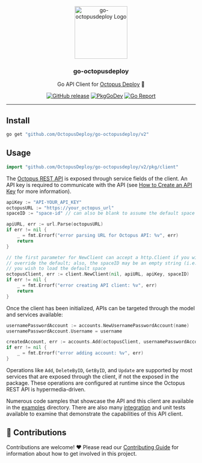 <div align="center">
  <img alt="go-octopusdeploy Logo" src="https://user-images.githubusercontent.com/71493/133961475-fd4d769f-dc32-4723-a9bd-5529c5b12faf.png" height="140" />
  <h3 align="center">go-octopusdeploy</h3>
  <p align="center">Go API Client for <a href="https://octopus.com/">Octopus Deploy</a> 🐙</p>
  <p align="center">
    <a href="https://github.com/OctopusDeploy/go-octopusdeploy/releases/latest"><img alt="GitHub release" src="https://img.shields.io/github/v/release/OctopusDeploy/go-octopusdeploy.svg?logo=github&style=flat-square"></a>
    <a href="https://pkg.go.dev/github.com/OctopusDeploy/go-octopusdeploy"><img alt="PkgGoDev" src="https://pkg.go.dev/badge/github.com/OctopusDeploy/go-octopusdeploy"></a>
    <a href="https://goreportcard.com/badge/github.com/OctopusDeploy/go-octopusdeploy"><img src="https://goreportcard.com/badge/github.com/OctopusDeploy/go-octopusdeploy" alt="Go Report"></a>
  </p>
</div>

---

## Install

```bash
go get "github.com/OctopusDeploy/go-octopusdeploy/v2"
```

## Usage

```go
import "github.com/OctopusDeploy/go-octopusdeploy/v2/pkg/client"
```

The [Octopus REST API](https://octopus.com/docs/octopus-rest-api) is exposed through service fields of the client. An API key is required to communicate with the API (see [How to Create an API Key](https://octopus.com/docs/octopus-rest-api/how-to-create-an-api-key) for more information).

```go
apiKey := "API-YOUR_API_KEY"
octopusURL := "https://your_octopus_url"
spaceID := "space-id" // can also be blank to assume the default space

apiURL, err := url.Parse(octopusURL)
if err != nil {
    _ = fmt.Errorf("error parsing URL for Octopus API: %v", err)
    return
}

// the first parameter for NewClient can accept a http.Client if you wish to
// override the default; also, the spaceID may be an empty string (i.e. "") if
// you wish to load the default space
octopusClient, err := client.NewClient(nil, apiURL, apiKey, spaceID)
if err != nil {
    _ = fmt.Errorf("error creating API client: %v", err)
    return
}
```

Once the client has been initialized, APIs can be targeted through the model and services available:

```go
usernamePasswordAccount := accounts.NewUsernamePasswordAccount(name)
usernamePasswordAccount.Username = username

createdAccount, err := accounts.Add(octopusClient, usernamePasswordAccount)
if err != nil {
    _ = fmt.Errorf("error adding account: %v", err)
}
```

Operations like `Add`, `DeleteByID`, `GetByID`, and `Update` are supported by most services that are exposed through the client, if not the exposed in the package. These operations are configured at runtime since the Octopus REST API is hypermedia-driven.

Numerous code samples that showcase the API and this client are available in the [examples](/examples) directory. There are also many [integration](/integration) and unit tests available to examine that demonstrate the capabilities of this API client.

## 🤝 Contributions

Contributions are welcome! :heart: Please read our [Contributing Guide](CONTRIBUTING.md) for information about how to get involved in this project.
